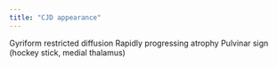 ```yaml
---
title: "CJD appearance"
---
```

Gyriform restricted diffusion
Rapidly progressing atrophy
Pulvinar sign (hockey stick, medial thalamus)

